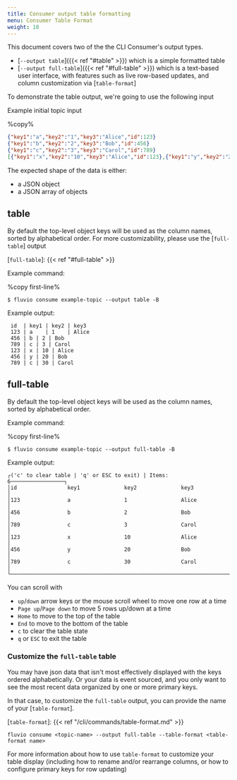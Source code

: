 ```yaml
---
title: Consumer output table formatting
menu: Consumer Table Format
weight: 10
---
```


This document covers two of the the CLI Consumer's output types.
* [`--output table`]({{< ref "#table" >}}) which is a simple formatted table
* [`--output full-table`]({{< ref "#full-table" >}}) which is a text-based user interface, with features such as live row-based updates, and column customization via [`table-format`]


To demonstrate the table output, we're going to use the following input

Example initial topic input

%copy%
```json
{"key1":"a","key2":"1","key3":"Alice","id":123}
{"key1":"b","key2":"2","key3":"Bob","id":456}
{"key1":"c","key2":"3","key3":"Carol","id":789}
[{"key1":"x","key2":"10","key3":"Alice","id":123},{"key1":"y","key2":"20","key3":"Bob","id":456},{"key1":"c","key2":"30","key3":"Carol","id":789}]
```

The expected shape of the data is either:
* a JSON object
* a JSON array of objects

## table

By default the top-level object keys will be used as the column names, sorted by alphabetical order. For more customizability, please use the [`full-table`] output

[`full-table`]: {{< ref "#full-table" >}}

Example command:

%copy first-line%
```shell
$ fluvio consume example-topic --output table -B
```

Example output:
```
 id  | key1 | key2 | key3 
 123 | a    | 1    | Alice
 456 | b | 2 | Bob
 789 | c | 3 | Carol
 123 | x | 10 | Alice
 456 | y | 20 | Bob
 789 | c | 30 | Carol
```


## full-table

By default the top-level object keys will be used as the column names, sorted by alphabetical order.

Example command:

%copy first-line%
```shell
$ fluvio consume example-topic --output full-table -B
```

Example output:
```
┌('c' to clear table | 'q' or ESC to exit) | Items: 6─────────────────┐
│id                key1              key2              key3           │
│123               a                 1                 Alice          │
│456               b                 2                 Bob            │
│789               c                 3                 Carol          │
│123               x                 10                Alice          │
│456               y                 20                Bob            │
│789               c                 30                Carol          │
└─────────────────────────────────────────────────────────────────────┘
```

You can scroll with
* `up`/`down` arrow keys or the mouse scroll wheel to move one row at a time
* `Page up`/`Page down` to move 5 rows up/down at a time
* `Home` to move to the top of the table
* `End` to move to the bottom of the table
* `c` to clear the table state
* `q` or `ESC` to exit the table

### Customize the `full-table` table
You may have json data that isn't most effectively displayed with the keys ordered alphabetically. Or your data is event sourced, and you only want to see the most recent data organized by one or more primary keys.

In that case, to customize the `full-table` output, you can provide the name of your [`table-format`].

[`table-format`]: {{< ref "/cli/commands/table-format.md" >}}

`fluvio consume <topic-name> --output full-table --table-format <table-format name>`

For more information about how to use `table-format` to customize your table display (including how to rename and/or rearrange columns, or how to configure primary keys for row updating)